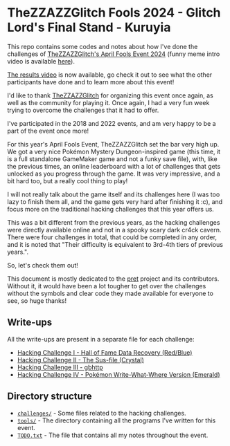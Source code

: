 # TheZZAZZGlitch Fools 2024 - Glitch Lord's Final Stand - Kuruyia

This repo contains some codes and notes about how I've done the challenges of [TheZZAZZGlitch's April Fools Event 2024](https://zzazzdzz.github.io/fools2024/index.html) (funny meme intro video is available [here](https://www.youtube.com/watch?v=fvfFRbwwwn0)).

[The results video](https://youtu.be/OqeNu3nfDhA) is now available, go check it out to see what the other participants have done and to learn more about this event!

I'd like to thank [TheZZAZZGlitch](https://www.youtube.com/user/TheZZAZZGlitch) for organizing this event once again, as well as the community for playing it. Once again, I had a very fun week trying to overcome the challenges that it had to offer.

I've participated in the 2018 and 2022 events, and am very happy to be a part of the event once more!

For this year's April Fools Event, TheZZAZZGlitch set the bar very high up. We got a very nice Pokémon Mystery Dungeon-inspired game (this time, it is a full standalone GameMaker game and not a funky save file), with, like the previous times, an online leaderboard with a lot of challenges that gets unlocked as you progress through the game. It was very impressive, and a bit hard too, but a really cool thing to play!

I will not really talk about the game itself and its challenges here (I was too lazy to finish them all, and the game gets very hard after finishing it :c), and focus more on the traditional hacking challenges that this year offers us.

This was a bit different from the previous years, as the hacking challenges were directly available online and not in a spooky scary dark cr4ck cavern. There were four challenges in total, that could be completed in any order, and it is noted that "Their difficulty is equivalent to 3rd-4th tiers of previous years.".

So, let's check them out!

This document is mostly dedicated to the [pret](https://github.com/pret) project and its contributors. Without it, it would have been a lot tougher to get over the challenges without the symbols and clear code they made available for everyone to see, so huge thanks!

## Write-ups

All the write-ups are present in a separate file for each challenge:

- [Hacking Challenge I - Hall of Fame Data Recovery (Red/Blue)](./chall1.md)
- [Hacking Challenge II - The Sus-file (Crystal)](./chall2.md)
- [Hacking Challenge III - gbhttp](./chall3.md)
- [Hacking Challenge IV - Pokémon Write-What-Where Version (Emerald)](./chall4.md)

## Directory structure
- [`challenges/`](./challenges/) - Some files related to the hacking challenges.
- [`tools/`](./tools/) - The directory containing all the programs I've written for this event.
- [`TODO.txt`](./TODO.txt) - The file that contains all my notes throughout the event.
